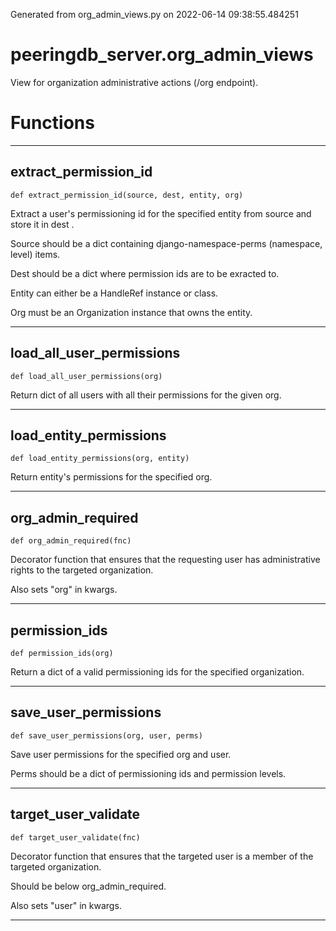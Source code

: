 Generated from org_admin_views.py on 2022-06-14 09:38:55.484251

# peeringdb_server.org_admin_views

View for organization administrative actions (/org endpoint).

# Functions
---

## extract_permission_id
`def extract_permission_id(source, dest, entity, org)`

Extract a user's permissioning id for the specified
entity from source <dict> and store it in dest <dict>.

Source should be a dict containing django-namespace-perms
(namespace, level) items.

Dest should be a dict where permission ids are to be
exracted to.

Entity can either be a HandleRef instance or class.

Org must be an Organization instance that owns the
entity.

---
## load_all_user_permissions
`def load_all_user_permissions(org)`

Return dict of all users with all their permissions for
the given org.

---
## load_entity_permissions
`def load_entity_permissions(org, entity)`

Return entity's permissions for the specified org.

---
## org_admin_required
`def org_admin_required(fnc)`

Decorator function that ensures that the requesting user
has administrative rights to the targeted organization.

Also sets "org" in kwargs.

---
## permission_ids
`def permission_ids(org)`

Return a dict of a valid permissioning ids for
the specified organization.

---
## save_user_permissions
`def save_user_permissions(org, user, perms)`

Save user permissions for the specified org and user.

Perms should be a dict of permissioning ids and permission levels.

---
## target_user_validate
`def target_user_validate(fnc)`

Decorator function that ensures that the targeted user
is a member of the targeted organization.

Should be below org_admin_required.

Also sets "user" in kwargs.

---